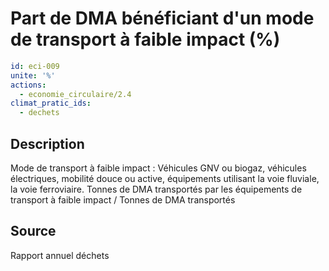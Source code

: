 # Part de DMA bénéficiant d'un mode de transport à faible impact (%)
```yaml
id: eci-009
unite: '%'
actions:
  - economie_circulaire/2.4
climat_pratic_ids:
  - dechets
```
## Description
Mode de transport à faible impact : Véhicules GNV ou biogaz, véhicules électriques, mobilité douce ou active, équipements utilisant la voie fluviale, la voie ferroviaire.
Tonnes de DMA transportés par les équipements de transport à faible impact / Tonnes de DMA transportés

## Source
Rapport annuel déchets

